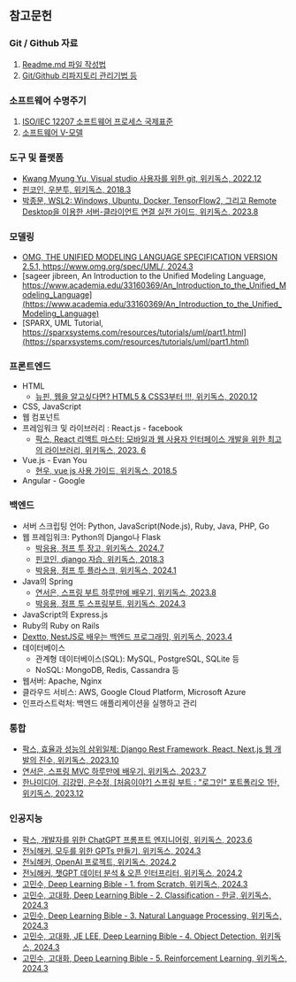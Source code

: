 ## 참고문헌  

### Git / Github 자료  
1. [Readme.md 파일 작성법](https://velog.io/@gmlstjq123/Readme.md-%ED%8C%8C%EC%9D%BC-%EC%9E%91%EC%84%B1%EB%B2%95)  
2. [Git/Github 리파지토리 관리기법 등](https://hoohaha.tistory.com/tag/github)

### 소프트웨어 수명주기     
1. [ISO/IEC 12207 소프트웨어 프로세스 국제표준](http://www.jidum.com/jidums/view.do?jidumId=294)
2. [소프트웨어 V-모델](https://ko.wikipedia.org/wiki/V_%EB%AA%A8%EB%8D%B8)  

### 도구 및 플랫폼
- [Kwang Myung Yu, Visual studio 사용자를 위한 git, 위키독스, 2022.12](https://wikidocs.net/book/7060)  
- [핀코인, 우분투, 위키독스, 2018.3](https://wikidocs.net/book/1002) 
- [박종문, WSL2: Windows, Ubuntu, Docker, TensorFlow2, 그리고 Remote Desktop을 이용한 서버-클라이언트 연결 실전 가이드, 위키독스, 2023.8](https://wikidocs.net/book/10445)  

### 모델링
- [OMG, THE UNIFIED MODELING LANGUAGE SPECIFICATION VERSION 2.5.1, https://www.omg.org/spec/UML/, 2024.3](https://www.omg.org/spec/UML/)
- [sageer jibreen, An Introduction to the Unified Modeling Language, https://www.academia.edu/33160369/An_Introduction_to_the_Unified_Modeling_Language](https://www.academia.edu/33160369/An_Introduction_to_the_Unified_Modeling_Language)
- [SPARX, UML Tutorial, https://sparxsystems.com/resources/tutorials/uml/part1.html](https://sparxsystems.com/resources/tutorials/uml/part1.html)

### 프론트엔드
- HTML  
    - [뉴핀, 웹을 알고싶다면? HTML5 & CSS3부터 !!!, 위키독스, 2020.12](https://wikidocs.net/book/4701)  
- CSS, JavaScript  
- 웹 컴포넌트  
- 프레임워크 및 라이브러리 : React.js - facebook  
    - [팍스, React 리액트 마스터: 모바일과 웹 사용자 인터페이스 개발을 위한 최고의 라이브러리, 위키독스, 2023. 6](https://wikidocs.net/book/10082)  
- Vue.js - Evan You
    - [현우, vue js 사용 가이드, 위키독스, 2018.5](https://wikidocs.net/book/1937)  
- Angular - Google  

### 백엔드  
- 서버 스크립팅 언어: Python, JavaScript(Node.js), Ruby, Java, PHP, Go  
- 웹 프레임워크: Python의 Django나 Flask  
    - [박응용, 점프 투 장고, 위키독스, 2024.7](https://wikidocs.net/book/4223)  
    - [핀코인, django 자습, 위키독스, 2018.3](https://wikidocs.net/book/837)  
    - [박응용, 점프 투 플라스크, 위키독스, 2024.1](https://wikidocs.net/book/4542)  
- Java의 Spring  
    - [연서은, 스프링 부트 하루만에 배우기, 위키독스, 2023.8](https://wikidocs.net/book/10382)  
    - [박응용, 점프 투 스프링부트, 위키독스, 2024.3](https://wikidocs.net/book/7601)  
- JavaScript의 Express.js  
- Ruby의 Ruby on Rails  
- [Dextto, NestJS로 배우는 백엔드 프로그래밍, 위키독스, 2023.4](https://wikidocs.net/book/7059)    
- 데이터베이스
    - 관계형 데이터베이스(SQL): MySQL, PostgreSQL, SQLite 등  
    - NoSQL: MongoDB, Redis, Cassandra 등  
- 웹서버: Apache, Nginx  
- 클라우드 서비스: AWS, Google Cloud Platform, Microsoft Azure  
- 인프라스트럭처: 백엔드 애플리케이션을 실행하고 관리   

### 통합
- [팍스, 효율과 성능의 삼위일체: Django Rest Framework, React, Next.js 웹 개발의 진수, 위키독스, 2023.10](https://wikidocs.net/book/9596)  
- [연서은, 스프링 MVC 하루만에 배우기, 위키독스, 2023.7](https://wikidocs.net/book/5792)  
- [한나미디어, 김강민, 은수정, [처음이야?] 스프링 부트 : "로그인" 포트폴리오 1탄, 위키독스, 2023.12](https://wikidocs.net/book/11108)  

### 인공지능  
- [팍스, 개발자를 위한 ChatGPT 프롬프트 엔지니어링, 위키독스, 2023.6](https://wikidocs.net/book/9886)
- [전뇌해커, 모두를 위한 GPTs 만들기, 위키독스, 2024.3](https://wikidocs.net/book/13886)  
- [전뇌해커, OpenAI 프로젝트, 위키독스, 2024.2](https://wikidocs.net/book/12872)  
- [전뇌해커, 챗GPT 데이터 분석 & 오픈 인터프리터, 위키독스, 2024.2](https://wikidocs.net/book/11759)
- [고민수, Deep Learning Bible - 1. from Scratch, 위키독스, 2024.3](https://wikidocs.net/book/8808)
- [고민수, 고대화, Deep Learning Bible - 2. Classification - 한글, 위키독스, 2024.3](https://wikidocs.net/book/7887)
- [고민수, Deep Learning Bible - 3. Natural Language Processing, 위키독스, 2024.3](https://wikidocs.net/book/7100)
- [고민수, 고대화, JE LEE, Deep Learning Bible - 4. Object Detection, 위키독스, 2024.3](https://wikidocs.net/book/8119)
- [고민수, 고대화, Deep Learning Bible - 5. Reinforcement Learning, 위키독스, 2024.3](https://wikidocs.net/book/8154)

